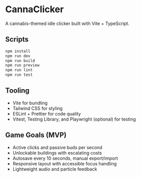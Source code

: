 # CannaClicker

A cannabis-themed idle clicker built with Vite + TypeScript.

## Scripts

```bash
npm install
npm run dev
npm run build
npm run preview
npm run lint
npm run test
```

## Tooling

- Vite for bundling
- Tailwind CSS for styling
- ESLint + Prettier for code quality
- Vitest, Testing Library, and Playwright (optional) for testing

## Game Goals (MVP)

- Active clicks and passive buds per second
- Unlockable buildings with escalating costs
- Autosave every 10 seconds, manual export/import
- Responsive layout with accessible focus handling
- Lightweight audio and particle feedback
